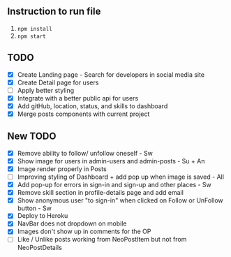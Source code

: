 
## Instruction to run file
1. `npm install`
2. `npm start`

## TODO
- [x] Create Landing page - Search for developers in social media site
- [x] Create Detail page for users
- [ ] Apply better styling
- [x] Integrate with a better public api for users
- [x] Add gitHub, location, status, and skills to dashboard 
- [x] Merge posts components with current project

## New TODO

- [x] Remove ability to follow/ unfollow oneself - Sw
- [x] Show image for users in admin-users and  admin-posts - Su + An
- [x] Image render properly in Posts
- [ ] Improving styling of Dashboard + add pop up when image is saved - All
- [x] Add pop-up for errors in sign-in and sign-up and other places - Sw
- [x] Remove skill section in profile-details page and add email
- [x] Show anonymous user "to sign-in" when clicked on Follow or UnFollow button - Sw
- [x] Deploy to Heroku   
- [x] NavBar does not dropdown on mobile
- [x] Images don't show up in comments for the OP
- [ ] Like / Unlike posts working from NeoPostItem but not from NeoPostDetails  
